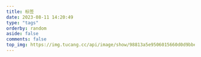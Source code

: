 ```yaml
---
title: 标签
date: 2023-08-11 14:20:49
type: "tags"
orderby: random
aside: false
comments: false
top_img: https://img.tucang.cc/api/image/show/98813a5e9506015660d0d9bbe6685365
---
```

